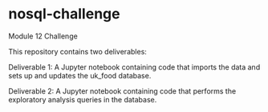 # nosql-challenge
Module 12 Challenge

This repository contains two deliverables:

  Deliverable 1: A Jupyter notebook containing code that imports the data and sets up and updates the uk_food database.

  Deliverable 2: A Jupyter notebook containing code that performs the exploratory analysis queries in the database.
